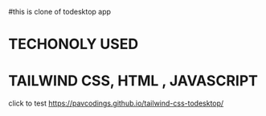 #this is clone of todesktop app
# TECHONOLY USED
# TAILWIND CSS, HTML , JAVASCRIPT
 click to test https://pavcodings.github.io/tailwind-css-todesktop/

